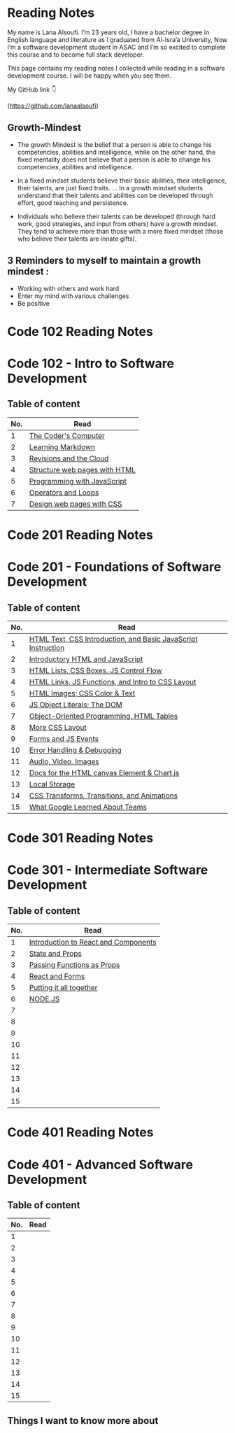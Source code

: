 # Reading Notes

My name is Lana Alsoufi. I’m 23 years old, I have a bachelor degree in English language and literature as I graduated from Al-Isra’a University, Now I’m a software development student in ASAC and I’m so excited to complete this course and to become full stack developer.

This page contains my reading notes I collected while reading in a software development course. I will be happy when you see them.

My GitHub link :point_down:

(https://github.com/lanaalsoufi)



## Growth-Mindest
 * The growth Mindest is the belief that a person is able to change his competencies, abilities and intelligence, while on the other hand, the fixed mentality does not believe that a person is able to change his competencies, abilities and intelligence.

* In a fixed mindset students believe their basic abilities, their intelligence, their talents, are just fixed traits. ... In a growth mindset students understand that their talents and abilities can be developed through effort, good teaching and persistence.

* Individuals who believe their talents can be developed (through hard work, good strategies, and input from others) have a growth mindset. They tend to achieve more than those with a more fixed mindset (those who believe their talents are innate gifts).

## 3 Reminders to myself to maintain a growth mindest :
- Working with others and work hard 
- Enter my mind with various challenges 
- Be positive 


# Code 102 Reading Notes
# Code 102 - Intro to Software Development
## Table of content 
|No.|Read|
|---|---|
|1|[The Coder's Computer](./102/read1.md)
|2|[Learning Markdown](./102/read2a.md)
|3|[Revisions and the Cloud](./102/read2b.md)
|4|[Structure web pages with HTML](./102/read3.md)
|5|[Programming with JavaScript](./102/read4.md)
|6|[Operators and Loops](./102/read5.md)
|7|[Design web pages with CSS](./102/read6.md)


# Code 201 Reading Notes
# Code 201 - Foundations of Software Development
## Table of content 
|No.|Read|
|---|---|
|1|[HTML Text, CSS Introduction, and Basic JavaScript Instruction](./201/class-01.md)
|2|[Introductory HTML and JavaScript](./201/class-02.md)
|3|[HTML Lists, CSS Boxes, JS Control Flow](./201/class-03.md)
|4|[HTML Links, JS Functions, and Intro to CSS Layout](./201/class-04.md)
|5|[HTML Images; CSS Color & Text](./201/class-05.md)
|6|[JS Object Literals; The DOM](./201/class-06.md)
|7|[Object-Oriented Programming, HTML Tables](class-07.md)
|8|[More CSS Layout](./201/class-08.md)
|9|[Forms and JS Events](./201/class-09.md)
|10|[Error Handling & Debugging](./201/class-10.md)
|11|[Audio, Video, Images](./201/class-11.md)
|12|[Docs for the HTML canvas Element & Chart.js](./201/class-12.md)
|13|[ Local Storage](./201/class-13.md)
|14|[CSS Transforms, Transitions, and Animations](./201/class-14a.md)
|15|[What Google Learned About Teams](./201/class-14b.md)


# Code 301 Reading Notes
# Code 301 - Intermediate Software Development
## Table of content 
|No.|Read|
|---|---|
|1|[Introduction to React and Components](./301/class01.md)
|2|[State and Props](./301/class02.md)
|3|[Passing Functions as Props](./301/class03.md)
|4|[ React and Forms](./301/class04.md)
|5|[ Putting it all together](./301/class05.md)
|6|[NODE.JS](./301/class06.md)
|7|[]()
|8|[]()
|9|[]()
|10|[]()
|11|[]()
|12|[]()
|13|[]()
|14|[]()
|15|[]()


# Code 401 Reading Notes
# Code 401 - Advanced Software Development
## Table of content 
|No.|Read|
|---|---|
|1|[]()
|2|[]()
|3|[]()
|4|[]()
|5|[]()
|6|[]()
|7|[]()
|8|[]()
|9|[]()
|10|[]()
|11|[]()
|12|[]()
|13|[]()
|14|[]()
|15|[]()

## Things I want to know more about